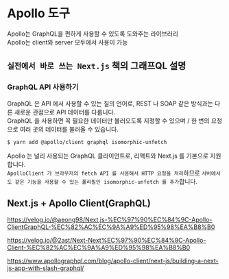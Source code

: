 # Apollo 도구

Apollo는 GraphQL을 편하게 사용할 수 있도록 도와주는 라이브러리  
Apollo는 client와 server 모두에서 사용이 가능

## `실전에서 바로 쓰는 Next.js` 책의 그래프QL 설명

### GraphQL API 사용하기

GraphQL 은 API 에서 사용할 수 있는 질의 언어로, REST 나 SOAP 같은 방식과는 다른 새로운 관점으로 API 데이터를 다룹니다.  
GraphQL 을 사용하면 꼭 필요한 데이터만 불러오도록 지정할 수 있으며 / 한 번의 요청으로 여러 곳의 데이터를 불러올 수 있습니다.

```
$ yarn add @apollo/client graphql isomorphic-unfetch
```

Apollo 는 널리 사용되는 GraphQL 클라이언트로, 리액트와 Next.js 를 기본으로 지원합니다.  
`ApolloClient 가 브라우저의 fetch API 를 사용해서 HTTP 요청을 처리`하므로
`서버에서도 같은 기능을 사용할 수 있는 폴리필인 isomorphic-unfetch 를 추가`합니다.

## Next.js + Apollo Client(GraphQL)

https://velog.io/@aeong98/Next.js-%EC%97%90%EC%84%9C-Apollo-ClientGraphQL-%EC%82%AC%EC%9A%A9%ED%95%98%EA%B8%B0

https://velog.io/@2ast/Next-Next%EC%97%90%EC%84%9C-Apollo-Client-%EC%82%AC%EC%9A%A9%ED%95%98%EA%B8%B0

https://www.apollographql.com/blog/apollo-client/next-js/building-a-next-js-app-with-slash-graphql/
